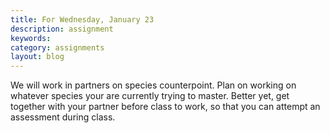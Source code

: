 ```yaml
---
title: For Wednesday, January 23
description: assignment
keywords: 
category: assignments
layout: blog
---
```


We will work in partners on species counterpoint. Plan on working on whatever species your are currently trying to master. Better yet, get together with your partner before class to work, so that you can attempt an assessment during class.